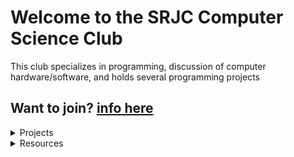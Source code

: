 # Welcome to the SRJC Computer Science Club

This club specializes in programming, discussion of computer hardware/software, and holds several programming projects

## Want to join? [info here](./JOIN.md)

<details>
<summary>Projects</summary>
<br>
 <a href="./GAMES.md">Games</a>
</details>

<details>
<summary>Resources</summary>
<br>
 <a href="./TUTORIALS.md">Tutorials</a>
<br>
 <a href="./CAPITAL.md">Capital</a>
</details>

